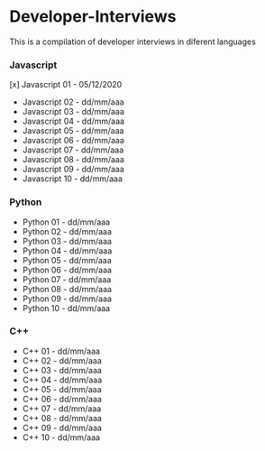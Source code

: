 # Developer-Interviews

This is a compilation of developer interviews in diferent languages

### Javascript

[x] Javascript 01 - 05/12/2020

- Javascript 02 - dd/mm/aaa
- Javascript 03 - dd/mm/aaa
- Javascript 04 - dd/mm/aaa
- Javascript 05 - dd/mm/aaa
- Javascript 06 - dd/mm/aaa
- Javascript 07 - dd/mm/aaa
- Javascript 08 - dd/mm/aaa
- Javascript 09 - dd/mm/aaa
- Javascript 10 - dd/mm/aaa

### Python

- Python 01 - dd/mm/aaa
- Python 02 - dd/mm/aaa
- Python 03 - dd/mm/aaa
- Python 04 - dd/mm/aaa
- Python 05 - dd/mm/aaa
- Python 06 - dd/mm/aaa
- Python 07 - dd/mm/aaa
- Python 08 - dd/mm/aaa
- Python 09 - dd/mm/aaa
- Python 10 - dd/mm/aaa

### C++

- C++ 01 - dd/mm/aaa
- C++ 02 - dd/mm/aaa
- C++ 03 - dd/mm/aaa
- C++ 04 - dd/mm/aaa
- C++ 05 - dd/mm/aaa
- C++ 06 - dd/mm/aaa
- C++ 07 - dd/mm/aaa
- C++ 08 - dd/mm/aaa
- C++ 09 - dd/mm/aaa
- C++ 10 - dd/mm/aaa
